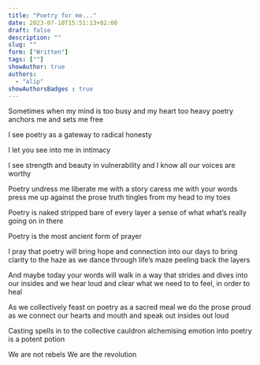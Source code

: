 ```yaml
---
title: "Poetry for me..."
date: 2023-07-10T15:51:13+02:00
draft: false
description: ""
slug: ""
form: ["Written"]
tags: [""]
showAuthor: true
authors:
  - "alip"
showAuthorsBadges : true
---
```

Sometimes when my mind is too busy
and my heart too heavy
poetry anchors me and sets me free

I see poetry as a gateway
to radical honesty

I let you see into me
in intimacy

I see strength and beauty
in vulnerability
and I know all our voices are worthy

Poetry undress me
liberate me with a story
caress me with your words
press me up against the prose
truth tingles from my head to my toes

Poetry is naked
stripped bare
of every layer
a sense of what what’s really going on in there

Poetry is the most ancient form of prayer

I pray that poetry will bring hope and connection into our days
to bring clarity to the haze
as we dance through life’s maze
peeling back the layers

And maybe today
your words will walk in a way
that strides and dives
into our insides
and we hear loud and clear
what we need to
to feel, in order to heal

As we collectively feast
on poetry as a sacred meal
we do the prose proud
as we connect our hearts and mouth
and speak out insides out loud

Casting spells in to the collective cauldron
alchemising emotion into poetry
is a potent potion

We are not rebels
We are the revolution

